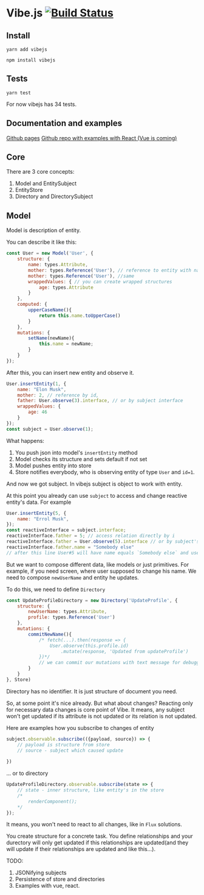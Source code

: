 # Vibe.js [![Build Status](https://travis-ci.org/enchantinggg4/vibejs.svg?branch=master&lol=1)](https://travis-ci.org/enchantinggg4/vibejs)

## Install

`yarn add vibejs`

`npm install vibejs`

## Tests

`yarn test`

For now vibejs has 34 tests.

## Documentation and examples
[Github pages](https://vibe-js.github.io/)
[Github repo with examples with React (Vue is coming) ](https://github.com/enchantinggg4/vibe-examples)
## Core 

There are 3 core concepts:
1) Model and EntitySubject
2) EntityStore
3) Directory and DirectorySubject

## Model

Model is description of entity.

You can describe it like this:
```js
const User = new Model('User', {
    structure: {
        name: types.Attribute,
        mother: types.Reference('User'), // reference to entity with name 'User'
        mother: types.Reference('User'), //same
        wrappedValues: { // you can create wrapped structures
            age: types.Attribute
        }
    },
    computed: {
        upperCaseName(){
            return this.name.toUpperCase()
        }
    },
    mutations: {
        setName(newName){
            this.name = newName;
        }
    }
});
```

After this, you can insert new entity and observe it.

```js
User.insertEntity(1, {
    name: "Elon Musk",
    mother: 2, // reference by id,
    father: User.observe(3).interface, // or by subject interface
    wrappedValues: {
        age: 46
    } 
});
const subject = User.observe(1);
```

What happens:
1) You push json into model's `insertEntity` method
2) Model checks its structure and sets default if not set
3) Model pushes entity into store
4) Store notifies everybody, who is observing entity of type `User` and `id=1`.

And now we got subject. In vibejs subject is object to work with entity.


At this point you already can use `subject` to access and change reactive entity's data. For example

```js
User.insertEntity(5, {
    name: "Errol Musk",
});
const reactiveInterface = subject.interface;
reactiveInterface.father = 5; // access relation directly by i
reactiveInterface.father = User.observe(5).interface // or by subject's interface
reactiveInterface.father.name = "Somebody else"
// after this line User#5 will have name equals `Somebody else` and user#1 will get updated
```

But we want to compose different data, like models or just primitives. For example, if you need screen, where user supposed to change his name.
We need to compose `newUserName` and entity he updates.

To do this, we need to define `Directory`

```js
const UpdateProfileDirectory = new Directory('UpdateProfile', {
    structure: {
        newUserName: types.Attribute,
        profile: types.Reference('User')
    },
    mutations: {
        commitNewName(){
            /* fetch(...).then(response => {
                User.observe(this.profile.id)
                    .mutate(response, 'Updated from updateProfile')
            })*/
            // we can commit our mutations with text message for debugging purposes.
        }
    }
}, Store)
```

Directory has no identifier. It is just structure of document you need.

So, at some point it's nice already.
But what about changes? Reacting only for necessary data changes is core point of Vibe.
It means, any subject won't get updated if its attribute is not updated or its relation is not updated.

Here are examples how you subscribe to changes of entity
```js
subject.observable.subscribe(({payload, source}) => {
    // payload is structure from store
    // source - subject which caused update
    
})
```

... or to directory
```js
UpdateProfileDirectory.observable.subscribe(state => {
    // state - inner structure, like entity's in the store
    /*
        renderComponent();
    */
});
```

It means, you won't need to react to all changes, like in `Flux` solutions.

You create structure for a concrete task. You define relationships and your durectory will only get updated if this relationships are updated(and they will update if their relationships are updated and like this...).


TODO: 
1) JSONifying subjects 
2) Persistence of store and directories
3) Examples with vue, react.

